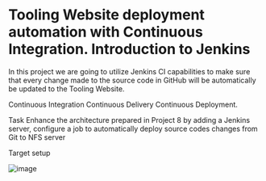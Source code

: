 # Tooling Website deployment automation with Continuous Integration. Introduction to Jenkins

In this project we are going to utilize Jenkins CI capabilities to make sure that every change made to the source code in GitHub will be automatically be updated to the Tooling Website.


Continuous Integration
Continuous Delivery
Continuous Deployment.

Task
Enhance the architecture prepared in Project 8 by adding a Jenkins server, configure a job to automatically deploy source codes changes from Git to NFS server

Target setup

![image](https://user-images.githubusercontent.com/78841364/115937552-41a6c500-a466-11eb-8719-8b34014c106b.png)
